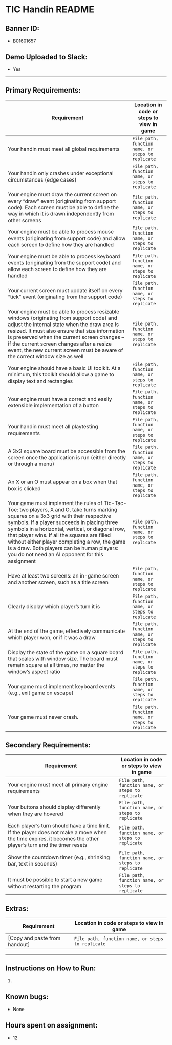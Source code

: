 # TIC Handin README

## Banner ID: 
- B01601657

## Demo Uploaded to Slack: 
- Yes

--------------------------------------------------------------
## Primary Requirements:
| Requirement | Location in code or steps to view in game  |
|---|---|
| Your handin must meet all global requirements | ```File path, function name, or steps to replicate``` |
| Your handin only crashes under exceptional circumstances (edge cases) | ```File path, function name, or steps to replicate``` |
| Your engine must draw the current screen on every “draw” event (originating from support code). Each screen must be able to define the way in which it is drawn independently from other screens | ```File path, function name, or steps to replicate``` |
| Your engine must be able to process mouse events (originating from support code) and allow each screen to define how they are handled | ```File path, function name, or steps to replicate``` |
| Your engine must be able to process keyboard events (originating from the support code) and allow each screen to define how they are handled | ```File path, function name, or steps to replicate``` |
| Your current screen must update itself on every “tick” event (originating from the support code) | ```File path, function name, or steps to replicate``` |
| Your engine must be able to process resizable windows (originating from support code) and adjust the internal state when the draw area is resized. It must also ensure that size information is preserved when the current screen changes – if the current screen changes after a resize event, the new current screen must be aware of the correct window size as well | ```File path, function name, or steps to replicate``` |
| Your engine should have a basic UI toolkit. At a minimum, this toolkit should allow a game to display text and rectangles | ```File path, function name, or steps to replicate``` |
| Your engine must have a correct and easily extensible implementation of a button | ```File path, function name, or steps to replicate``` |
| Your handin must meet all playtesting requirements | ```File path, function name, or steps to replicate``` |
| A 3x3 square board must be accessible from the screen once the application is run (either directly or through a menu) | ```File path, function name, or steps to replicate``` |
| An X or an O must appear on a box when that box is clicked | ```File path, function name, or steps to replicate``` |
| Your game must implement the rules of Tic-Tac-Toe: two players, X and O, take turns marking squares on a 3x3 grid with their respective symbols. If a player succeeds in placing three symbols in a horizontal, vertical, or diagonal row, that player wins. If all the squares are filled without either player completing a row, the game is a draw. Both players can be human players: you do not need an AI opponent for this assignment | ```File path, function name, or steps to replicate``` |
| Have at least two screens: an in-game screen and another screen, such as a title screen | ```File path, function name, or steps to replicate``` |
| Clearly display which player’s turn it is | ```File path, function name, or steps to replicate``` |
| At the end of the game, effectively communicate which player won, or if it was a draw | ```File path, function name, or steps to replicate``` |
| Display the state of the game on a square board that scales with window size. The board must remain square at all times, no matter the window’s aspect ratio | ```File path, function name, or steps to replicate``` |
| Your game must implement keyboard events (e.g., exit game on escape) | ```File path, function name, or steps to replicate``` |
| Your game must never crash. | ```File path, function name, or steps to replicate``` |


## Secondary Requirements:
| Requirement | Location in code or steps to view in game  |
|---|---|
| Your engine must meet all primary engine requirements | ```File path, function name, or steps to replicate``` |
| Your buttons should display differently when they are hovered | ```File path, function name, or steps to replicate``` |
| Each player’s turn should have a time limit. If the player does not make a move when the time expires, it becomes the other player’s turn and the timer resets | ```File path, function name, or steps to replicate``` |
| Show the countdown timer (e.g., shrinking bar, text in seconds) | ```File path, function name, or steps to replicate``` |
| It must be possible to start a new game without restarting the program | ```File path, function name, or steps to replicate``` |

## Extras:
| Requirement | Location in code or steps to view in game  |
|---|---|
| [Copy and paste from handout] | ```File path, function name, or steps to replicate``` |

--------------------------------------------------------------

## Instructions on How to Run:
1) 

## Known bugs: 
- None

## Hours spent on assignment: 
- 12